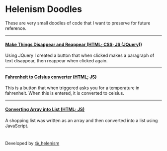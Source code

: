# Helenism Doodles
These are very small doodles of code that I want to preserve for future reference.
<hr>

#### [Make Things Disappear and Reappear (HTML; CSS; JS (JQuery))](https://github.com/helenism/helenism-doodles/blob/master/make-things-disappear.html)
Using JQuery I created a button that when clicked makes a paragraph of text disappear, then reappear when clicked again.
<hr>

#### [Fahrenheit to Celsius converter (HTML; JS)](https://github.com/helenism/helenism-doodles/blob/master/fahrenheit-to-celsius.html)
This is a button that when triggered asks you for a temperature in fahrenheit. When this is entered, it is converted to celsius.
<hr>

#### [Converting Array into List (HTML; JS)](https://github.com/helenism/helenism-doodles/blob/master/array-to-list.html)
A shopping list was written as an array and then converted into a list using JavaScript.
#
Developed by [@_helenism](https://twitter.com/_helenism)
